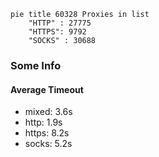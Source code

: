 
```mermaid
pie title 60328 Proxies in list
    "HTTP" : 27775
    "HTTPS": 9792
    "SOCKS" : 30688
```

### Some Info
#### Average Timeout

- mixed: 3.6s
- http: 1.9s
- https: 8.2s
- socks: 5.2s